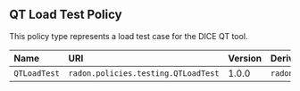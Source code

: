 ## QT Load Test Policy

This policy type represents a load test case for the DICE QT tool.

| Name | URI | Version | Derived From |
|:---- |:--- |:------- |:------------ |
| `QTLoadTest` | `radon.policies.testing.QTLoadTest` | 1.0.0 | `radon.policies.testing.LoadTestCTT` |


